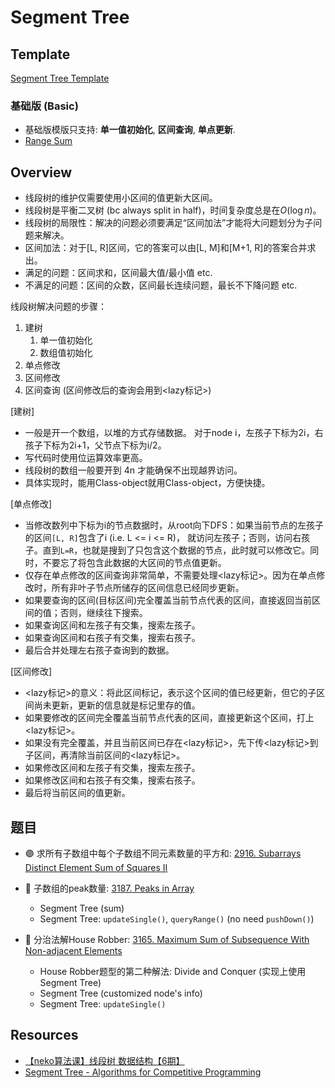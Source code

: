 # Segment Tree

## Template
[Segment Tree Template](https://github.com/szhou12/leetcode-go/blob/main/template/SegmentTree.go)
### 基础版 (Basic)
- 基础版模版只支持: **单一值初始化**, **区间查询**, **单点更新**.
- [Range Sum]()

## Overview
- 线段树的维护仅需要使用小区间的值更新大区间。
- 线段树是平衡二叉树 (bc always split in half)，时间复杂度总是在$O(\log n)$。
- 线段树的局限性：解决的问题必须要满足“区间加法”才能将大问题划分为子问题来解决。
- 区间加法：对于[L, R]区间，它的答案可以由[L, M]和[M+1, R]的答案合并求出。
- 满足的问题：区间求和，区间最大值/最小值 etc.
- 不满足的问题：区间的众数，区间最长连续问题，最长不下降问题 etc.

线段树解决问题的步骤：
1. 建树
    1. 单一值初始化
    2. 数组值初始化
2. 单点修改
3. 区间修改
4. 区间查询 (区间修改后的查询会用到<lazy标记>)

[建树]
- 一般是开一个数组，以堆的方式存储数据。
对于node i，左孩子下标为2i，右孩子下标为2i+1，父节点下标为i/2。
- 写代码时使用位运算效率更高。
- 线段树的数组一般要开到 4n 才能确保不出现越界访问。
- 具体实现时，能用Class-object就用Class-object，方便快捷。

[单点修改]
- 当修改数列中下标为i的节点数据时，从root向下DFS：如果当前节点的左孩子的区间`[L, R]`包含了i (i.e. L <= i <= R)， 就访问左孩子；否则，访问右孩子。直到`L=R`，也就是搜到了只包含这个数据的节点，此时就可以修改它。同时，不要忘了将包含此数据的大区间的节点值更新。
- 仅存在单点修改的区间查询非常简单，不需要处理<lazy标记>。因为在单点修改时，所有非叶子节点所储存的区间信息已经同步更新。
- 如果要查询的区间(目标区间)完全覆盖当前节点代表的区间，直接返回当前区间的值；否则，继续往下搜索。
- 如果查询区间和左孩子有交集，搜索左孩子。
- 如果查询区间和右孩子有交集，搜索右孩子。
- 最后合并处理左右孩子查询到的数据。

[区间修改]
- <lazy标记>的意义：将此区间标记，表示这个区间的值已经更新，但它的子区间尚未更新，更新的信息就是标记里存的值。
- 如果要修改的区间完全覆盖当前节点代表的区间，直接更新这个区间，打上<lazy标记>。
- 如果没有完全覆盖，并且当前区间已存在<lazy标记>，先下传<lazy标记>到子区间，再清除当前区间的<lazy标记>。
- 如果修改区间和左孩子有交集，搜索左孩子。
- 如果修改区间和右孩子有交集，搜索右孩子。
- 最后将当前区间的值更新。

## 题目
* :purple_circle: 求所有子数组中每个子数组不同元素数量的平方和: [2916. Subarrays Distinct Element Sum of Squares II](https://github.com/szhou12/leetcode-go/tree/main/leetcode/2916-Subarrays-Distinct-Element-Sum-of-Squares-II)

* :red_circle: 子数组的peak数量: [3187. Peaks in Array](https://github.com/szhou12/leetcode-go/tree/main/leetcode/3187-Peaks-in-Array)
    - Segment Tree (sum)
    - Segment Tree: `updateSingle()`, `queryRange()` (no need `pushDown()`)

* :red_circle: 分治法解House Robber: [3165. Maximum Sum of Subsequence With Non-adjacent Elements](https://github.com/szhou12/leetcode-go/tree/main/leetcode/3165-Maximum-Sum-of-Subsequence-With-Non-adjacent-Elements)
    - House Robber题型的第二种解法: Divide and Conquer (实现上使用 Segment Tree)
    - Segment Tree (customized node's info)
    - Segment Tree: `updateSingle()`


## Resources
- [【neko算法课】线段树 数据结构【6期】](https://www.bilibili.com/video/BV1yF411p7Bt/?spm_id_from=333.337.search-card.all.click&vd_source=0c02ef6f6e7a2b0959d7dd28e9e49da4)
- [Segment Tree - Algorithms for Competitive Programming](https://cp-algorithms.com/data_structures/segment_tree.html)